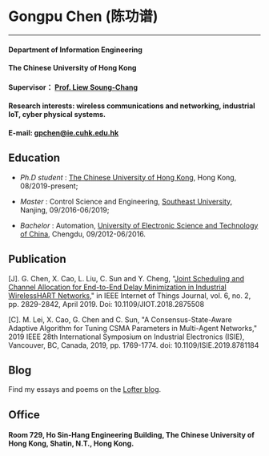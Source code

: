 # Gongpu Chen (陈功谱)
---------------------- 
#### Department of Information Engineering
 
#### The Chinese University of Hong Kong 
 
#### Supervisor： [Prof. Liew Soung-Chang](http://www.ie.cuhk.edu.hk/people/soung.shtml)
 
#### Research interests: wireless communications and networking, industrial IoT, cyber physical systems.
 
#### E-mail: gpchen@ie.cuhk.edu.hk

## Education
* *Ph.D student* :  [The Chinese University of Hong Kong](http://www.cuhk.edu.hk/english/), Hong Kong, 08/2019-present;

* *Master* : Control Science and Engineering, [Southeast University](http://www.seu.edu.cn/), Nanjing, 09/2016-06/2019; 

* *Bachelor* : Automation, [University of Electronic Science and Technology of China](https://www.uestc.edu.cn/), Chengdu, 09/2012-06/2016. 

## Publication
[J]. G. Chen, X. Cao, L. Liu, C. Sun and Y. Cheng, "[Joint Scheduling and Channel Allocation for End-to-End Delay Minimization in Industrial WirelessHART Networks](https://ieeexplore.ieee.org/document/8489935)," in IEEE Internet of Things Journal, vol. 6, no. 2, pp. 2829-2842, April 2019. Doi: 10.1109/JIOT.2018.2875508

[C]. M. Lei, X. Cao, G. Chen and C. Sun, "A Consensus-State-Aware Adaptive Algorithm for Tuning CSMA Parameters in Multi-Agent Networks," 2019 IEEE 28th International Symposium on Industrial Electronics (ISIE), Vancouver, BC, Canada, 2019, pp. 1769-1774.
doi: 10.1109/ISIE.2019.8781184

## Blog
Find my essays and poems on the [Lofter blog](http://ruguirubi.lofter.com/).

## Office
#### Room 729, Ho Sin-Hang Engineering Building, The Chinese University of Hong Kong, Shatin, N.T., Hong Kong.

